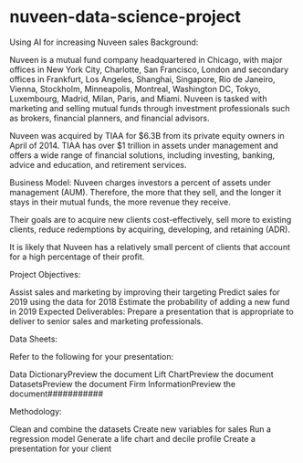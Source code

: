 # nuveen-data-science-project
Using AI for increasing Nuveen sales
Background:

Nuveen is a mutual fund company headquartered in Chicago, with major offices in New York City, Charlotte, San Francisco, London and secondary offices in Frankfurt, Los Angeles, Shanghai, Singapore, Rio de Janeiro, Vienna, Stockholm, Minneapolis, Montreal, Washington DC, Tokyo, Luxembourg, Madrid, Milan, Paris, and Miami. Nuveen is tasked with marketing and selling mutual funds through investment professionals such as brokers, financial planners, and financial advisors.

Nuveen was acquired by TIAA for $6.3B from its private equity owners in April of 2014. TIAA has over $1 trillion in assets under management and offers a wide range of financial solutions, including investing, banking, advice and education, and retirement services.

Business Model:
Nuveen charges investors a percent of assets under management (AUM). Therefore, the more that they sell, and the longer it stays in their mutual funds, the more revenue they receive.

Their goals are to acquire new clients cost-effectively, sell more to existing clients, reduce redemptions by acquiring, developing, and retaining (ADR).

It is likely that Nuveen has a relatively small percent of clients that account for a high percentage of their profit.

Project Objectives:

Assist sales and marketing by improving their targeting
Predict sales for 2019 using the data for 2018
Estimate the probability of adding a new fund in 2019
Expected Deliverables:
Prepare a presentation that is appropriate to deliver to senior sales and marketing professionals.

Data Sheets:

Refer to the following for your presentation:

Data DictionaryPreview the document
Lift ChartPreview the document
DatasetsPreview the document
Firm InformationPreview the document###########

Methodology:

Clean and combine the datasets
Create new variables for sales
Run a regression model
Generate a life chart and decile profile
Create a presentation for your client
